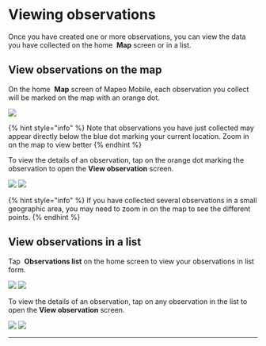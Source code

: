 # Viewing observations

Once you have created one or more observations, you can view the data you have collected on the home <img src="../../.gitbook/assets/app-icons_Map_view.png" alt="" data-size="line" /> **Map** screen or in a list.

## View observations on the map

On the home <img src="../../.gitbook/assets/app-icons_Map_view.png" alt="" data-size="line" /> **Map** screen of Mapeo Mobile, each observation you collect will be marked on the map with an orange dot.

![](../../.gitbook/assets/Home\_map\_screen\_with\_data.jpg)

{% hint style="info" %}
Note that observations you have just collected may appear directly below the blue dot marking your current location. Zoom in on the map to view better
{% endhint %}

To view the details of an observation, tap on the orange dot marking the observation to open the **View observation** screen.&#x20;

![](../../.gitbook/assets/Homescreen-tap\_observation\_dot.jpg) ![](../../.gitbook/assets/View\_observation\_screen.jpg)

{% hint style="info" %}
If you have collected several observations in a small geographic area, you may need to zoom in on the map to see the different points.
{% endhint %}

## View observations in a list

Tap <img src="../../.gitbook/assets/app icons_observation-list_35px.png" alt="" data-size="line" /> **Observations list** on the home screen to view your observations in list form.

![](../../.gitbook/assets/Homescreen-Observations\_list\_button.jpg) ![](../../.gitbook/assets/Observations\_list\_screen.jpg)

To view the details of an observation, tap on any observation in the list to open the **View observation** screen.&#x20;

![](../../.gitbook/assets/Mm\_Observations\_list\_screen-select\_obs.jpg) ![](../../.gitbook/assets/View\_observation\_screen.jpg)

***
